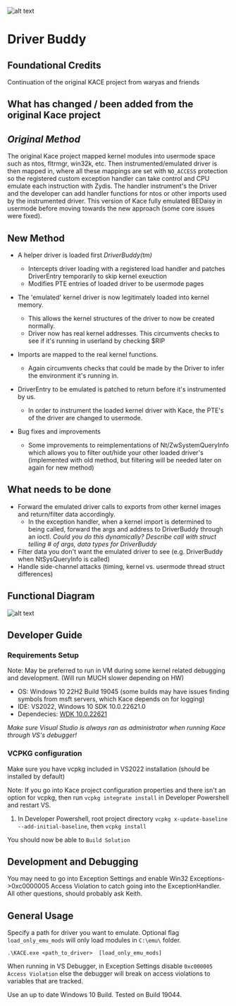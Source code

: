 ![alt text](https://drive.google.com/uc?export=view&id=1qgfpXdotNpEWSKo2I_O2puZFFBchPjrG)

# Driver Buddy

## Foundational Credits

Continuation of the original KACE project from waryas and friends

## What has changed / been added from the original Kace project

## *Original Method*
The original Kace project mapped kernel modules into usermode space such as ntos, fltrmgr, win32k, etc.  Then instrumented/emulated driver is then mapped in, where all these mappings are set with `NO_ACCESS` protection so the registered custom exception handler can take control and CPU emulate each instruction with Zydis.  The handler instrument's the Driver and the developer can add handler functions for ntos or other imports used by the instrumented driver.  This version of Kace fully emulated BEDaisy in usermode before moving towards the new approach (some core issues were fixed).

## New Method

* A helper driver is loaded first *DriverBuddy(tm)*
  - Intercepts driver loading with a registered load handler and patches DriverEntry temporarily to skip kernel exeuction
  - Modifies PTE entries of loaded driver to be usermode pages 

* The 'emulated' kernel driver is now legitimately loaded into kernel memory.
  - This allows the kernel structures of the driver to now be created normally.
  - Driver now has real kernel addresses.  This circumvents checks to see if it's running in userland by checking $RIP

* Imports are mapped to the real kernel functions.
  - Again circumvents checks that could be made by the Driver to infer the environment it's running in.

* DriverEntry to be emulated is patched to return before it's instrumented by us.
  - In order to instrument the loaded kernel driver with Kace, the PTE's of the driver are changed to usermode.

* Bug fixes and improvements
  - Some improvements to reimplementations of Nt/ZwSystemQueryInfo which allows you to filter out/hide your other loaded driver's (implemented with old method, but filtering will be needed later on again for new method)

## What needs to be done

* Forward the emulated driver calls to exports from other kernel images and return/filter data accordingly.
  - In the exception handler, when a kernel import is determined to being called, forward the args and address to DriverBuddy through an ioctl. *Could you do this dynamically? Describe call with struct telling # of args, data types for DriverBuddy*
* Filter data you don't want the emulated driver to see (e.g. DriverBuddy when NtSysQueryInfo is called)
* Handle side-channel attacks (timing, kernel vs. usermode thread struct differences)

## Functional Diagram
![alt text](https://drive.google.com/uc?export=view&id=1yxhjL3jBhpJIJbLO9AvpUxS4kEja9qJs)


## Developer Guide

### Requirements Setup
Note: May be preferred to run in VM during some kernel related debugging and development.  (Will run MUCH slower depending on HW)

- OS: Windows 10 22H2 Build 19045 (some builds may have issues finding symbols from msft servers, which Kace depends on for logging)
- IDE: VS2022, Windows 10 SDK 10.0.22621.0
- Dependecies:  [WDK 10.0.22621](https://learn.microsoft.com/en-us/windows-hardware/drivers/download-the-wdk)

*Make sure Visual Studio is always ran as administrator when running Kace through VS's debugger!*



### VCPKG configuration
Make sure you have vcpkg included in VS2022 installation (should be installed by default)

Note: If you go into Kace project configuration properties and there isn't an option for vcpkg, then run `vcpkg integrate install` in Developer Powershell and restart VS.

1. In Developer Powershell, root project directory `vcpkg x-update-baseline --add-initial-baseline`, then `vcpkg install`

You should now be able to `Build Solution`

## Development and Debugging

You may need to go into Exception Settings and enable Win32 Exceptions->0xc0000005 Access Violation to catch going into the ExceptionHandler.
All other questions, should probably ask Keith.

## General Usage
Specify a path for driver you want to emulate.  Optional flag `load_only_emu_mods` will only load modules in `C:\emu\` folder.
```shell
.\KACE.exe <path_to_driver>  [load_only_emu_mods]
```

When running in VS Debugger, in Exception Settings disable `0xc000005 Access Violation` else the debugger will break on access violations to variables that are tracked.

Use an up to date Windows 10 Build.  Tested on Build 19044.
